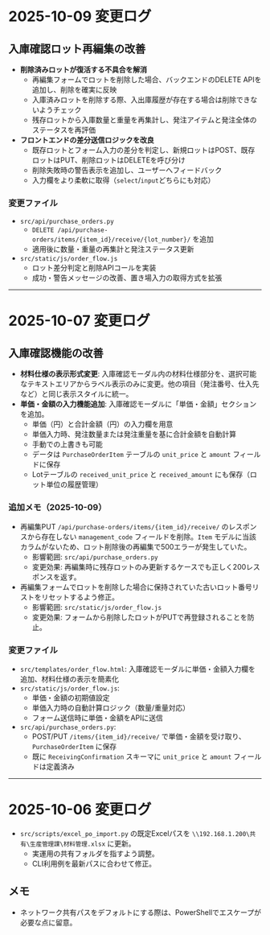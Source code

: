 # 2025-10-09 変更ログ

## 入庫確認ロット再編集の改善
- **削除済みロットが復活する不具合を解消**
  - 再編集フォームでロットを削除した場合、バックエンドのDELETE APIを追加し、削除を確実に反映
  - 入庫済みロットを削除する際、入出庫履歴が存在する場合は削除できないようチェック
  - 残存ロットから入庫数量と重量を再集計し、発注アイテムと発注全体のステータスを再評価
- **フロントエンドの差分送信ロジックを改良**
  - 既存ロットとフォーム入力の差分を判定し、新規ロットはPOST、既存ロットはPUT、削除ロットはDELETEを呼び分け
  - 削除失敗時の警告表示を追加し、ユーザーへフィードバック
  - 入力欄をより柔軟に取得（`select`/`input`どちらにも対応）

### 変更ファイル
- `src/api/purchase_orders.py`
  - `DELETE /api/purchase-orders/items/{item_id}/receive/{lot_number}/` を追加
  - 適用後に数量・重量の再集計と発注ステータス更新
- `src/static/js/order_flow.js`
  - ロット差分判定と削除APIコールを実装
  - 成功・警告メッセージの改善、置き場入力の取得方式を拡張

---

# 2025-10-07 変更ログ

## 入庫確認機能の改善
- **材料仕様の表示形式変更**: 入庫確認モーダル内の材料仕様部分を、選択可能なテキストエリアからラベル表示のみに変更。他の項目（発注番号、仕入先など）と同じ表示スタイルに統一。
- **単価・金額の入力機能追加**: 入庫確認モーダルに「単価・金額」セクションを追加。
  - 単価（円）と合計金額（円）の入力欄を用意
  - 単価入力時、発注数量または発注重量を基に合計金額を自動計算
  - 手動での上書きも可能
  - データは `PurchaseOrderItem` テーブルの `unit_price` と `amount` フィールドに保存
  - Lotテーブルの `received_unit_price` と `received_amount` にも保存（ロット単位の履歴管理）

### 追加メモ（2025-10-09）
- 再編集PUT `/api/purchase-orders/items/{item_id}/receive/` のレスポンスから存在しない `management_code` フィールドを削除。`Item` モデルに当該カラムがないため、ロット削除後の再編集で500エラーが発生していた。
  - 影響範囲: `src/api/purchase_orders.py`
  - 変更効果: 再編集時に残存ロットのみ更新するケースでも正しく200レスポンスを返す。
- 再編集フォームでロットを削除した場合に保持されていた古いロット番号リストをリセットするよう修正。
  - 影響範囲: `src/static/js/order_flow.js`
  - 変更効果: フォームから削除したロットがPUTで再登録されることを防止。

### 変更ファイル
- `src/templates/order_flow.html`: 入庫確認モーダルに単価・金額入力欄を追加、材料仕様の表示を簡素化
- `src/static/js/order_flow.js`: 
  - 単価・金額の初期値設定
  - 単価入力時の自動計算ロジック（数量/重量対応）
  - フォーム送信時に単価・金額をAPIに送信
- `src/api/purchase_orders.py`: 
  - POST/PUT `/items/{item_id}/receive/` で単価・金額を受け取り、`PurchaseOrderItem` に保存
  - 既に `ReceivingConfirmation` スキーマに `unit_price` と `amount` フィールドは定義済み

---

# 2025-10-06 変更ログ

- `src/scripts/excel_po_import.py` の既定Excelパスを `\\192.168.1.200\共有\生産管理課\材料管理.xlsx` に更新。
  - 実運用の共有フォルダを指すよう調整。
  - CLI利用例を最新パスに合わせて修正。

## メモ
- ネットワーク共有パスをデフォルトにする際は、PowerShellでエスケープが必要な点に留意。

